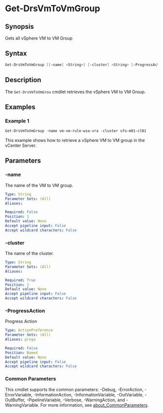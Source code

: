 # Get-DrsVmToVmGroup

## Synopsis

Gets all vSphere VM to VM Group

## Syntax

```powershell
Get-DrsVmToVmGroup [[-name] <String>] [-cluster] <String> [-ProgressAction <ActionPreference>] [<CommonParameters>]
```

## Description

The `Get-DrsVmToVmGrou` cmdlet retrieves the vSphere VM to VM Group.

## Examples

### Example 1

```powershell
Get-DrsVmToVmGroup -name vm-vm-rule-wsa-vra -cluster sfo-m01-cl01
```

This example shows how to retrieve a vSphere VM to VM group in the vCenter Server.

## Parameters

### -name

The name of the VM to VM group.

```yaml
Type: String
Parameter Sets: (All)
Aliases:

Required: False
Position: 1
Default value: None
Accept pipeline input: False
Accept wildcard characters: False
```

### -cluster

The name of the cluster.

```yaml
Type: String
Parameter Sets: (All)
Aliases:

Required: True
Position: 2
Default value: None
Accept pipeline input: False
Accept wildcard characters: False
```

### -ProgressAction

Progress Action

```yaml
Type: ActionPreference
Parameter Sets: (All)
Aliases: proga

Required: False
Position: Named
Default value: None
Accept pipeline input: False
Accept wildcard characters: False
```

### Common Parameters

This cmdlet supports the common parameters: -Debug, -ErrorAction, -ErrorVariable, -InformationAction, -InformationVariable, -OutVariable, -OutBuffer, -PipelineVariable, -Verbose, -WarningAction, and -WarningVariable. For more information, see [about_CommonParameters](http://go.microsoft.com/fwlink/?LinkID=113216).
